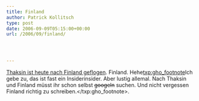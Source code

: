 ```yaml
---
title: Finland
author: Patrick Kollitsch
type: post
date: 2006-09-09T05:15:00+00:00
url: /2006/09/finland/




---
```

[Thaksin ist heute nach Finland geflogen][1]. Finland. Hehe<txp:gho_footnote>Ich gebe zu, das ist fast ein Insiderinsider. Aber lustig allemal. Nach Thaksin und Finland müsst ihr schon selbst <del>googeln</del> suchen. Und nicht vergessen Finland richtig zu schreiben.</txp:gho_footnote>.

 [1]: http://www.nationmultimedia.com/breakingnews/read.php?newsid=30013212
